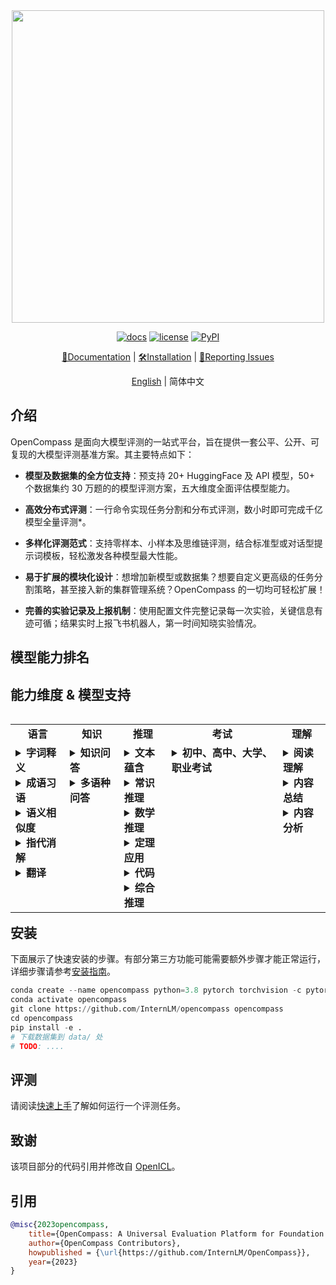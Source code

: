<div align="center">
  <img src="https://user-images.githubusercontent.com/22607038/250798681-b52045d2-cedd-4070-84e2-410903ac404f.png" width="500px"/>

[![docs](https://readthedocs.org/projects/opencompass/badge/?version=dev-1.x)](https://opencompass.readthedocs.io/en/dev-1.x/?badge=dev-1.x)
[![license](https://img.shields.io/github/license/IntenLM/opencompass.svg)](https://github.com/InternLM/opencompass/blob/main/LICENSE)
[![PyPI](https://badge.fury.io/py/opencompass.svg)](https://pypi.org/project/opencompass/)

[📘Documentation](https://opencompass.readthedocs.io/en/latest/) |
[🛠️Installation](https://opencompass.readthedocs.io/en/latest/get_started/install.html) |
[🤔Reporting Issues](https://github.com/InternLM/opencompass/issues/new/choose)

[English](/README.md) | 简体中文

</div>

## 介绍

OpenCompass 是面向大模型评测的一站式平台，旨在提供一套公平、公开、可复现的大模型评测基准方案。其主要特点如下：

- **模型及数据集的全方位支持**：预支持 20+ HuggingFace 及 API 模型，50+ 个数据集约 30 万题的的模型评测方案，五大维度全面评估模型能力。

- **高效分布式评测**：一行命令实现任务分割和分布式评测，数小时即可完成千亿模型全量评测\*。

- **多样化评测范式**：支持零样本、小样本及思维链评测，结合标准型或对话型提示词模板，轻松激发各种模型最大性能。

- **易于扩展的模块化设计**：想增加新模型或数据集？想要自定义更高级的任务分割策略，甚至接入新的集群管理系统？OpenCompass 的一切均可轻松扩展！

- **完善的实验记录及上报机制**：使用配置文件完整记录每一次实验，关键信息有迹可循；结果实时上报飞书机器人，第一时间知晓实验情况。

## 模型能力排名

## 能力维度 & 模型支持

<table align="left">
  <tbody>
    <tr align="center" valign="bottom">
      <td>
        <b>语言</b>
      </td>
      <td>
        <b>知识</b>
      </td>
      <td>
        <b>推理</b>
      </td>
      <td>
        <b>考试</b>
      </td>
      <td>
        <b>理解</b>
      </td>
    </tr>
    <tr valign="top">
      <td>
<details>
<summary><b>字词释义</b></summary>

- WiC
- SummEdits

</details>

<details>
<summary><b>成语习语</b></summary>

- CHID

</details>

<details>
<summary><b>语义相似度</b></summary>

- AFQMC
- BUSTM

</details>

<details>
<summary><b>指代消解</b></summary>

- CLUEWSC
- WSC
- WinoGrande

</details>

<details>
<summary><b>翻译</b></summary>

- Flores

</details>
      </td>
      <td>
<details>
<summary><b>知识问答</b></summary>

- BoolQ
- CommonSenseQA
- NaturalQuestion
- TrivialQA

</details>

<details>
<summary><b>多语种问答</b></summary>

- TyDi-QA

</details>
      </td>
      <td>
<details>
<summary><b>文本蕴含</b></summary>

- CMNLI
- OCNLI
- OCNLI_FC
- AX-b
- AX-g
- CB
- RTE

</details>

<details>
<summary><b>常识推理</b></summary>

- StoryCloze
- StoryCloze-CN（即将上线）
- COPA
- ReCoRD
- HellaSwag
- PIQA
- SIQA

</details>

<details>
<summary><b>数学推理</b></summary>

- MATH
- GSM8K

</details>

<details>
<summary><b>定理应用</b></summary>

- TheoremQA

</details>

<details>
<summary><b>代码</b></summary>

- HumanEval
- MBPP

</details>

<details>
<summary><b>综合推理</b></summary>

- BBH

</details>
      </td>
      <td>
<details>
<summary><b>初中、高中、大学、职业考试</b></summary>

- GAOKAO-2023
- CEval
- AGIEval
- MMLU
- GAOKAO-Bench
- MMLU-CN(即将上线)
- ARC

</details>
      </td>
      <td>
<details>
<summary><b>阅读理解</b></summary>

- C3
- CMRC
- DRCD
- MultiRC
- RACE

</details>

<details>
<summary><b>内容总结</b></summary>

- CSL
- LCSTS
- XSum

</details>

<details>
<summary><b>内容分析</b></summary>

- EPRSTMT
- LAMBADA
- TNEWS

</details>
      </td>
    </tr>
</td>
    </tr>
  </tbody>
</table>

## 安装

下面展示了快速安装的步骤。有部分第三方功能可能需要额外步骤才能正常运行，详细步骤请参考[安装指南](https://opencompass.readthedocs.io/zh_cn/latest/get_started.html)。

```Python
conda create --name opencompass python=3.8 pytorch torchvision -c pytorch -y
conda activate opencompass
git clone https://github.com/InternLM/opencompass opencompass
cd opencompass
pip install -e .
# 下载数据集到 data/ 处
# TODO: ....
```

## 评测

请阅读[快速上手](https://opencompass.readthedocs.io/zh_cn/latest/get_started.html)了解如何运行一个评测任务。

## 致谢

该项目部分的代码引用并修改自 [OpenICL](https://github.com/Shark-NLP/OpenICL)。

## 引用

```bibtex
@misc{2023opencompass,
    title={OpenCompass: A Universal Evaluation Platform for Foundation Models},
    author={OpenCompass Contributors},
    howpublished = {\url{https://github.com/InternLM/OpenCompass}},
    year={2023}
}
```
